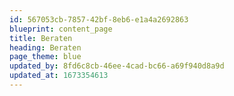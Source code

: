 ```yaml
---
id: 567053cb-7857-42bf-8eb6-e1a4a2692863
blueprint: content_page
title: Beraten
heading: Beraten
page_theme: blue
updated_by: 8fd6c8cb-46ee-4cad-bc66-a69f940d8a9d
updated_at: 1673354613
---
```

